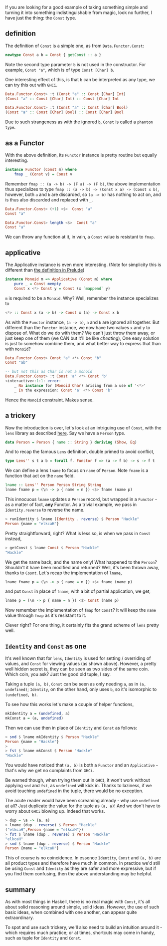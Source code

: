 If you are looking for a good example of taking something simple and turning it into something indistinguishable from magic, look no further, I have just the thing: the `Const` type.

## definition

The definition of `Const` is a simple one, as from `Data.Functor.Const`:

```haskell
newtype Const a b = Const { getConst :: a }
```

Note the second type parameter `b` is not used in the constructor. For example, `Const "a"`, which is of type `Const [Char] b`. 

One interesting effect of this, is that `b` can be interpreted as any type, we can try this out with `GHCi`.

```haskell
Data.Functor.Const> :t (Const "a" :: Const [Char] Int)
(Const "a" :: Const [Char] Int) :: Const [Char] Int

Data.Functor.Const> :t (Const "a" :: Const [Char] Bool)
(Const "a" :: Const [Char] Bool) :: Const [Char] Bool
```

Due to such strangeness as with the ignored `b`, `Const` is called a `phantom type`.

## as a Functor

With the above definition, its `Functor` instance is pretty routine but equally interesting.

```haskell
instance Functor (Const m) where
    fmap _ (Const v) = Const v
```

Remember `fmap :: (a -> b) -> (F a) -> (F b)`,  the above implementation thus specializes to type `fmap :: (a -> b) -> (Const x a) -> (Const x b)`, however, both `a` and `b` are discarded, so `(a -> b)` has nothing to act on, and is thus also discarded and replaced with `_`.

```haskell
Data.Functor.Const> (+1) <$>  Const "a"
Const "a"

Data.Functor.Const> length <$>  Const "a"
Const "a"
```

We can throw any function at it, in vain, a `Const` value is resistant to `fmap`.

## applicative

The Applicative instance is even more interesting. (Note for simplicity this is different than [the definition in Prelude](http://hackage.haskell.org/package/base-4.12.0.0/docs/src/Data.Functor.Const.html#line-82))

```haskell
instance Monoid m => Applicative (Const m) where
    pure _ = Const mempty
    Const x <*> Const y = Const (x `mappend` y)
```

`m` is required to be a `Monoid`. Why? Well, remember the instance specializes to

```haskell
<*> :: Const x (a -> b) -> Const x (a) -> Const x b
```

As with the `Functor` instance, `(a -> b)`, `a` and `b` are ignored all together. But different than the `Functor` instance, we now have two values `x` and `y` to dispose of. What do we do with them? We can't just throw them away, or just keep one of them (we CAN but it'll be like *cheating*), One easy solution is just to somehow combine them, and what better way to express that than with `Monoid`?

```haskell
Data.Functor.Const> Const "a" <*> Const "b"
Const "ab"

-- but not this as Char is not a monoid
Data.Functor.Const> :t Const 'a' <*> Const 'b'
<interactive>:1:1: error:
    _ No instance for (Monoid Char) arising from a use of '<*>'
    _ In the expression: Const 'a' <*> Const 'b'
```

Hence the `Monoid` constraint. Makes sense.

## a trickery

Now the introduction is over, let's look at an intriguing use of `Const`, with the `lens` library as described [here](https://en.wikibooks.org/wiki/Haskell/Lenses_and_functional_references). Say we have a `Person` type.

```haskell
data Person = Person { name :: String } deriving (Show, Eq)
```

And to recap the famous `Lens` definition, double primed to avoid conflict,

```haskell
type Lens'' s t a b = forall f. Functor f => (a -> f b) -> s -> f t
```

We can define a lens `lname` to focus on `name` of `Person`. Note `fname` is a function that act on the `name` field.

```haskell
lname :: Lens'' Person Person String String
lname fname p = (\n -> p { name = n }) <$> fname (name p)
```

This innocuous `lname` updates a `Person` record, but wrapped in a `Functor` - as a matter of fact, **any** Functor. As a trivial example, we pass in `Identity.reverse` to reverse the name.

```haskell
> runIdentity $ lname (Identity . reverse) $ Person "Hackle"
Person {name = "elkcaH"}
```

Pretty straightforward, right? What is less so, is when we pass in `Const` instead,

```haskell
> getConst $ lname Const $ Person "Hackle"
"Hackle"
```

We get the name back, and the name only! What happened to the `Person`? Shouldn't it have been modified and returned? Well, it's been thrown away, thanks to `Cosnt`. Let's recap the implementation of `lname`,

```haskell
lname fname p = (\n -> p { name = n }) <$> fname (name p)
```

and put `Const` in place of `fname`, with a bit of partial application, we get,

```haskell
lname p = (\n -> p { name = n }) <$> Const (name p)
```

Now remember the implementation of `fmap` for `Const`? It will keep the `name` value through `fmap` as it's resistant to it. 

Clever right? For one thing, it certainly fits the grand scheme of `lens` pretty well.

## `Identity` and `Const` as one

It's well known that for `lens`, `Identity` is used for setting / overriding of values, and `Const` for viewing values (as shown above). However, a pretty well hidden secret is, they can be seen as two sides of the same coin. Which coin, you ask? Just the good old tuple, I say.

Taking a tuple `(a, b)`, `Const` can be seen as only needing `a`, as in `(a, undefined)`; `Identity`, on the other hand, only uses `b`, so it's isomorphic to `(undefined, b)`.

To see how this works let's make a couple of helper functions,

```haskell
mkIdentity a = (undefined, a)
mkConst a = (a, undefined)
```

Then we can use then in place of `Identity` and `Const` as follows:

```haskell
> snd $ lname mkIdentity $ Person "Hackle"
Person {name = "Hackle"}
>
> fst $ lname mkConst $ Person "Hackle"
"Hackle"
```

You would have noticed that `(a, b)` is both a `Functor` and an `Applicative` - that's why we get no complaints from `GHCi`.

Be warned though, when trying them out in `GHCI`, it won't work without applying `snd` and `fst`, as `undefined` will kick in. Thanks to laziness, if we avoid touching `undefined` in the tuple, there would be no exception.

The acute reader would have been screaming already - why use `undefined` at all? Just duplicate the value for the tuple as `(a, a)`! And we don't have to worry about `GHCi` blowing up. Indeed that works.

```haskell
> dup = \a -> (a, a)
> lname (dup . reverse) $ Person "Hackle"
("elkcaH",Person {name = "elkcaH"})
> fst $ lname (dup . reverse) $ Person "Hackle"
"elkcaH"
> snd $ lname (dup . reverse) $ Person "Hackle"
Person {name = "elkcaH"}
```

This of course is no coincidence. In essence `Identity`, `Const` and `(a, b)` are all product types and therefore have much in common. In practice we'd still be using `Const` and `Identity` as they are safer and more expressive, but if you find them confusing, then the above understanding may be helpful.

## summary
As with most things in Haskell, there is no real magic with `Const`, it's all about solid reasoning around simple, solid ideas. However, the use of such basic ideas, when combined with one another, can appear quite extraordinary.

To spot and use such trickery, we'll also need to build an intuition around it - which requires much practice; or at times, shortcuts may come in handy, such as tuple for `Identity` and `Const`.